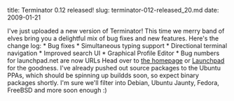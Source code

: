 title: Terminator 0.12 released!
slug: terminator-012-released_20.md
date: 2009-01-21


I've just uploaded a new version of Terminator!
This time we merry band of elves bring you a delightful mix of bug fixes and new features. Here's the change log:
\* Bug fixes
\* Simultaneous typing support
\* Directional terminal navigation
\* Improved search UI
\* Graphical Profile Editor
\* Bug numbers for launchpad.net are now URLs
Head over to [the homepage](http://www.tenshu.net/terminator/ "Terminator Home Page") or [Launchpad](http://launchpad.net/terminator/ "Terminator Project Page") for the goodness. I've already pushed out source packages to the Ubuntu PPAs, which should be spinning up buildds soon, so expect binary packages shortly. I'm sure we'll filter into Debian, Ubuntu Jaunty, Fedora, FreeBSD and more soon enough :)